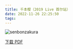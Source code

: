 ```yaml
---
title: 千本樱（2019 Live 首尔站）
date: 2022-11-26 22:25:50
tags:
---
```


![senbonzakura](https://cdn.jsdelivr.net/gh/AnotiaWang/animenz@source/img/senbonzakura.png)

[下载 PDF](https://cdn.jsdelivr.net/gh/AnotiaWang/animenz@source/sheets/senbonzakura.pdf)
